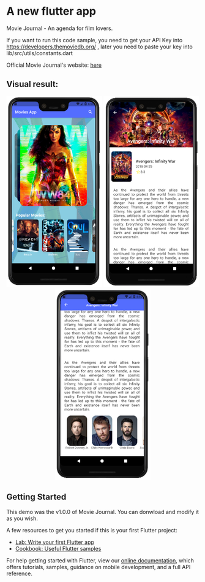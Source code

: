# A new flutter app

Movie Journal - An agenda for film lovers.

If you want to run this code sample, you need to get your API Key into https://developers.themoviedb.org/ , later you need to paste your key into lib/src/utils/constants.dart

Official Movie Journal's website: [here](https://mj.miguelfagundez.com/)

## Visual result:
<p align = "center">
<img src="/images/01.png" width="250"> <img src="/images/02.png" width="250"> <img src="/images/03.png" width="250">
</p>

## Getting Started

This demo was the v1.0.0 of Movie Journal. You can donwload and modify it as you wish.

A few resources to get you started if this is your first Flutter project:

- [Lab: Write your first Flutter app](https://flutter.dev/docs/get-started/codelab)
- [Cookbook: Useful Flutter samples](https://flutter.dev/docs/cookbook)

For help getting started with Flutter, view our
[online documentation](https://flutter.dev/docs), which offers tutorials,
samples, guidance on mobile development, and a full API reference.
